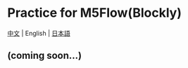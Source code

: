 # Practice for M5Flow(Blockly)

[中文](/zh_CN/practice/practice_blockly) | English | [日本語](/ja/practice/practice_blockly)

## (coming soon...)